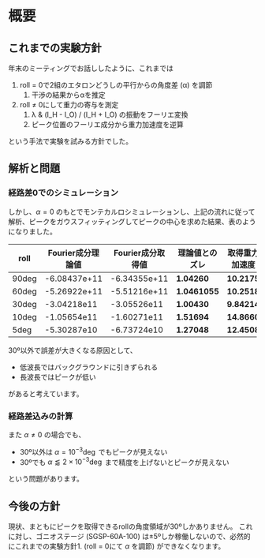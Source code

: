 # 概要

## これまでの実験方針

年末のミーティングでお話ししたように、これまでは

1. roll = 0で2組のエタロンどうしの平行からの角度差 (α) を調節
   1. 干渉の結果からαを推定
2. roll ≠ 0にして重力の寄与を測定
   1. λ & (I_H - I_O) / (I_H + I_O) の振動をフーリエ変換
   2. ピーク位置のフーリエ成分から重力加速度を逆算

という手法で実験を試みる方針でした。

## 解析と問題

### 経路差0でのシミュレーション

しかし、$\alpha=0$ のもとでモンテカルロシミュレーションし、上記の流れに従って解析、ピークをガウスフィッティングしてピークの中心を求めた結果、表のようになりました。

| roll | Fourier成分理論値 | Fourier成分取得値 | 理論値とのズレ | 取得重力加速度 |
| - | - | - | - | - |
| 90deg | -6.08437e+11 | -6.34355e+11 | **1.04260** | **10.2175** |
| 60deg | -5.26922e+11 | -5.51216e+11 | **1.0461055** | **10.2518** |
| 30deg | -3.04218e11 | -3.05526e11 | **1.00430** | **9.84214** |
| 10deg | -1.05654e11 | -1.60271e11 | **1.51694** | **14.8660** |
| 5deg | -5.30287e10 | -6.73724e10 | **1.27048** | **12.4508** |

30º以外で誤差が大きくなる原因として、

- 低波長ではバックグラウンドに引きずられる
- 長波長ではピークが低い

があると考えています。

### 経路差込みの計算

また $\alpha\neq0$ の場合でも、

- 30º以外は $\alpha= 10^{-3}\deg$ でもピークが見えない
- 30ºでも $\alpha\lessapprox2\times10^{-3}\deg$ まで精度を上げないとピークが見えない

という問題があります。

## 今後の方針

現状、まともにピークを取得できるrollの角度領域が30ºしかありません。
これに対し、ゴニオステージ (SGSP-60A-100) は±5ºしか稼働しないので、必然的にこれまでの実験方針1. (roll = 0にて $\alpha$ を調節) ができなくなります。
